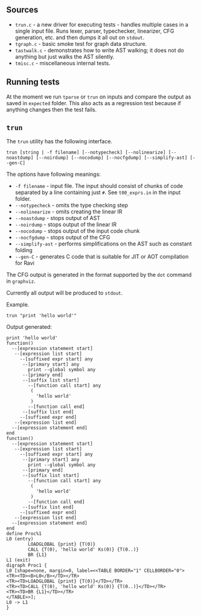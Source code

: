 ## Sources

* `trun.c` - a new driver for executing tests - handles multiple cases in a single input file. Runs lexer, parser, typechecker, linearizer, CFG generation, etc. and then dumps it all out on `stdout`.
* `tgraph.c` - basic smoke test for graph data structure.
* `tastwalk.c` - demonstrates how to write AST walking; it does not do anything but just walks the AST silently.
* `tmisc.c` - miscellaneous internal tests.

## Running tests

At the moment we run `tparse` or `trun` on inputs and compare the output as saved in `expected` folder. This also acts as a regression test because if anything changes then the test fails.

## `trun`

The `trun` utility has the following interface.

```
trun [string | -f filename] [--notypecheck] [--nolinearize] [--noastdump] [--noirdump] [--nocodump] [--nocfgdump] [--simplify-ast] [--gen-C]
```

The options have following meanings:

* `-f filename` - input file. The input should consist of chunks of code separated by a line containing just `#`. See `t00_exprs.in` in the input folder.
* `--notypecheck` - omits the type checking step
* `--nolinearize` - omits creating the linear IR
* `--noastdump` - stops output of AST
* `--noirdump` - stops output of the linear IR
* `--nocodump` - stops output of the input code chunk
* `--nocfgdump` - stops output of the CFG
* `--simplify-ast` - performs simplifications on the AST such as constant folding
* `--gen-C` - generates C code that is suitable for JIT or AOT compilation for Ravi

The CFG output is generated in the format supported by the `dot` command in `graphviz`. 

Currently all output will be produced to `stdout`.

Example. 

```
trun "print 'hello world'"
```

Output generated:

```
print 'hello world'
function()
  --[expression statement start]
   --[expression list start]
     --[suffixed expr start] any
      --[primary start] any
        print --global symbol any
      --[primary end]
      --[suffix list start]
        --[function call start] any
         (
           'hello world'
         )
        --[function call end]
      --[suffix list end]
     --[suffixed expr end]
   --[expression list end]
  --[expression statement end]
end
function()
  --[expression statement start]
   --[expression list start]
     --[suffixed expr start] any
      --[primary start] any
        print --global symbol any
      --[primary end]
      --[suffix list start]
        --[function call start] any
         (
           'hello world'
         )
        --[function call end]
      --[suffix list end]
     --[suffixed expr end]
   --[expression list end]
  --[expression statement end]
end
define Proc%1
L0 (entry)
        LOADGLOBAL {print} {T(0)}
        CALL {T(0), 'hello world' Ks(0)} {T(0..)}
        BR {L1}
L1 (exit)
digraph Proc1 {
L0 [shape=none, margin=0, label=<<TABLE BORDER="1" CELLBORDER="0">
<TR><TD><B>L0</B></TD></TR>
<TR><TD>LOADGLOBAL {print} {T(0)}</TD></TR>
<TR><TD>CALL {T(0), 'hello world' Ks(0)} {T(0..)}</TD></TR>
<TR><TD>BR {L1}</TD></TR>
</TABLE>>];
L0 -> L1
}
```


